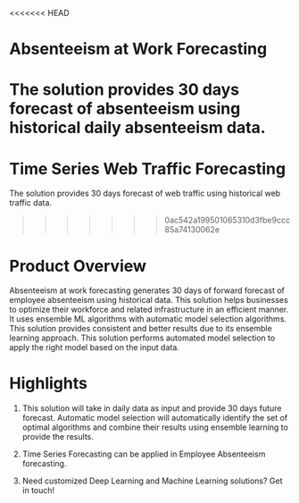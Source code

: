 <<<<<<< HEAD
# Absenteeism at Work Forecasting
The solution provides 30 days forecast of absenteeism using historical daily absenteeism data.
=======
# Time Series Web Traffic Forecasting
The solution provides 30 days forecast of web traffic using historical web traffic data.
>>>>>>> 0ac542a199501065310d3fbe9ccc85a74130062e

# Product Overview
Absenteeism at work forecasting generates 30 days of forward forecast of employee absenteeism using historical data. This solution helps businesses to optimize their workforce and related infrastructure in an efficient manner. It uses ensemble ML algorithms with automatic model selection algorithms. This solution provides consistent and better results due to its ensemble learning approach. This solution performs automated model selection to apply the right model based on the input data.

# Highlights
1. This solution will take in daily data as input and provide 30 days future forecast. Automatic model selection will automatically identify the set of optimal algorithms and combine their results using ensemble learning to provide the results.

2. Time Series Forecasting can be applied in Employee Absenteeism forecasting.

3. Need customized Deep Learning and Machine Learning solutions? Get in touch!
